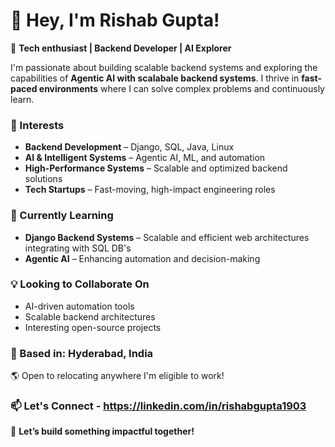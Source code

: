 # 👋 Hey, I'm Rishab Gupta!  

🚀 **Tech enthusiast | Backend Developer | AI Explorer**  

I'm passionate about building scalable backend systems and exploring the capabilities of **Agentic AI with scalabale backend systems**. I thrive in **fast-paced environments** where I can solve complex problems and continuously learn.  

### 👀 Interests  
- **Backend Development** – Django, SQL, Java, Linux
- **AI & Intelligent Systems** – Agentic AI, ML, and automation  
- **High-Performance Systems** – Scalable and optimized backend solutions  
- **Tech Startups** – Fast-moving, high-impact engineering roles  

### 🌱 Currently Learning  
- **Django Backend Systems** – Scalable and efficient web architectures integrating with SQL DB's
- **Agentic AI** – Enhancing automation and decision-making  

### 💡 Looking to Collaborate On  
- AI-driven automation tools  
- Scalable backend architectures  
- Interesting open-source projects  

### 📍 Based in: Hyderabad, India  
🌎 Open to relocating anywhere I'm eligible to work!  

### 📫 Let's Connect - https://linkedin.com/in/rishabgupta1903  

🚀 **Let’s build something impactful together!**

<!---
rishab-1903/rishab-1903 is a ✨ special ✨ repository because its `README.md` (this file) appears on your GitHub profile.
You can click the Preview link to take a look at your changes.
--->
